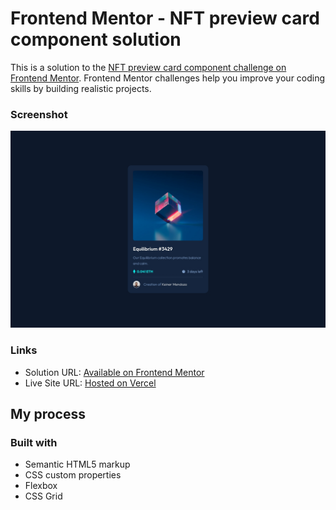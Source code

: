 # Frontend Mentor - NFT preview card component solution

This is a solution to the [NFT preview card component challenge on Frontend Mentor](https://www.frontendmentor.io/challenges/nft-preview-card-component-SbdUL_w0U). Frontend Mentor challenges help you improve your coding skills by building realistic projects. 


### Screenshot

![Screenshot](./assets/images/nft.jpeg)

### Links

- Solution URL: [Available on Frontend Mentor](https://www.frontendmentor.io/solutions/time-tracking-dahsboard-made-with-react-tailwindcss-iFq2sbqgIC)
- Live Site URL: [Hosted on Vercel](https://fm-time-tracking-weld.vercel.app/)

## My process

### Built with
- Semantic HTML5 markup
- CSS custom properties
- Flexbox
- CSS Grid
